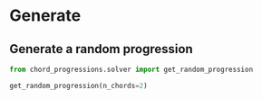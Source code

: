 # Generate

## Generate a random progression

```python
from chord_progressions.solver import get_random_progression

get_random_progression(n_chords=2)
```
